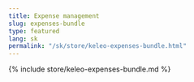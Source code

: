 ```yaml
---
title: Expense management
slug: expenses-bundle
type: featured
lang: sk
permalink: "/sk/store/keleo-expenses-bundle.html"
---
```


{% include store/keleo-expenses-bundle.md %}
